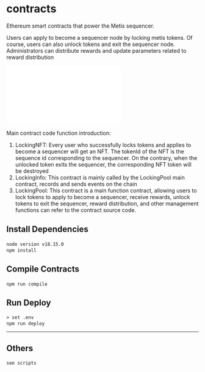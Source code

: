 # contracts
Ethereum smart contracts that power the Metis sequencer.

Users can apply to become a sequencer node by locking metis tokens. Of course, users can also unlock tokens and exit the sequencer node. Administrators can distribute rewards and update parameters related to reward distribution

<!-- ![This is the overall structure diagram](/images/metis_arch.png) -->
![This is the overall structure diagram](/images/metis_arch.pdf)

Main contract code function introduction:
1. LockingNFT: Every user who successfully locks tokens and applies to become a sequencer will get an NFT. The tokenId of the NFT is the sequence id corresponding to the sequencer. On the contrary, when the unlocked token exits the sequencer, the corresponding NFT token will be destroyed
2. LockingInfo: This contract is mainly called by the LockingPool main contract, records and sends events on the chain
3. LockingPool: This contract is a main function contract, allowing users to lock tokens to apply to become a sequencer, receive rewards, unlock tokens to exit the sequencer, reward distribution, and other management functions can refer to the contract source code.

## Install Dependencies
```
node version v18.15.0
npm install
```

## Compile Contracts
```
npm run compile
```

## Run Deploy
```
> set .env
npm run deploy
```
****
## Others
```
see scripts
```
